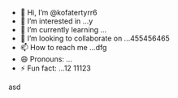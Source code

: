 - 👋 Hi, I’m @kofatertyrr6
- 👀 I’m interested in ...y
- 🌱 I’m currently learning ...
- 💞️ I’m looking to collaborate on ...455456465
- 📫 How to reach me ...dfg
- 😄 Pronouns: ...
- ⚡ Fun fact: ...12
11123
<!---cbm
kofatertyrr/kofatertyrr is a ✨ special ✨ repository because its `README.md` (this file) appears on your GitHub profile.
You can click the Preview link to take a look at your changes.
--->
asd
